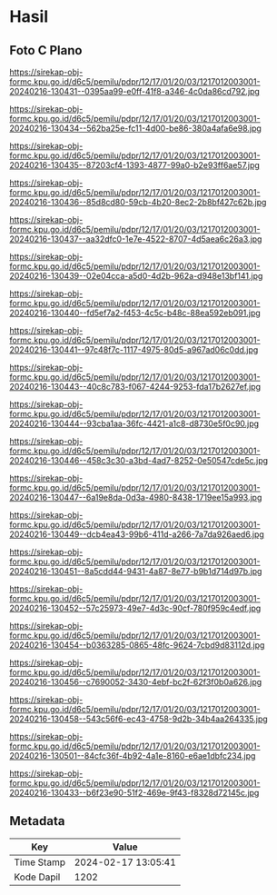 # Hasil

## Foto C Plano

https://sirekap-obj-formc.kpu.go.id/d6c5/pemilu/pdpr/12/17/01/20/03/1217012003001-20240216-130431--0395aa99-e0ff-41f8-a346-4c0da86cd792.jpg

https://sirekap-obj-formc.kpu.go.id/d6c5/pemilu/pdpr/12/17/01/20/03/1217012003001-20240216-130434--562ba25e-fc11-4d00-be86-380a4afa6e98.jpg

https://sirekap-obj-formc.kpu.go.id/d6c5/pemilu/pdpr/12/17/01/20/03/1217012003001-20240216-130435--87203cf4-1393-4877-99a0-b2e93ff6ae57.jpg

https://sirekap-obj-formc.kpu.go.id/d6c5/pemilu/pdpr/12/17/01/20/03/1217012003001-20240216-130436--85d8cd80-59cb-4b20-8ec2-2b8bf427c62b.jpg

https://sirekap-obj-formc.kpu.go.id/d6c5/pemilu/pdpr/12/17/01/20/03/1217012003001-20240216-130437--aa32dfc0-1e7e-4522-8707-4d5aea6c26a3.jpg

https://sirekap-obj-formc.kpu.go.id/d6c5/pemilu/pdpr/12/17/01/20/03/1217012003001-20240216-130439--02e04cca-a5d0-4d2b-962a-d948e13bf141.jpg

https://sirekap-obj-formc.kpu.go.id/d6c5/pemilu/pdpr/12/17/01/20/03/1217012003001-20240216-130440--fd5ef7a2-f453-4c5c-b48c-88ea592eb091.jpg

https://sirekap-obj-formc.kpu.go.id/d6c5/pemilu/pdpr/12/17/01/20/03/1217012003001-20240216-130441--97c48f7c-1117-4975-80d5-a967ad06c0dd.jpg

https://sirekap-obj-formc.kpu.go.id/d6c5/pemilu/pdpr/12/17/01/20/03/1217012003001-20240216-130443--40c8c783-f067-4244-9253-fda17b2627ef.jpg

https://sirekap-obj-formc.kpu.go.id/d6c5/pemilu/pdpr/12/17/01/20/03/1217012003001-20240216-130444--93cba1aa-36fc-4421-a1c8-d8730e5f0c90.jpg

https://sirekap-obj-formc.kpu.go.id/d6c5/pemilu/pdpr/12/17/01/20/03/1217012003001-20240216-130446--458c3c30-a3bd-4ad7-8252-0e50547cde5c.jpg

https://sirekap-obj-formc.kpu.go.id/d6c5/pemilu/pdpr/12/17/01/20/03/1217012003001-20240216-130447--6a19e8da-0d3a-4980-8438-1719ee15a993.jpg

https://sirekap-obj-formc.kpu.go.id/d6c5/pemilu/pdpr/12/17/01/20/03/1217012003001-20240216-130449--dcb4ea43-99b6-411d-a266-7a7da926aed6.jpg

https://sirekap-obj-formc.kpu.go.id/d6c5/pemilu/pdpr/12/17/01/20/03/1217012003001-20240216-130451--8a5cdd44-9431-4a87-8e77-b9b1d714d97b.jpg

https://sirekap-obj-formc.kpu.go.id/d6c5/pemilu/pdpr/12/17/01/20/03/1217012003001-20240216-130452--57c25973-49e7-4d3c-90cf-780f959c4edf.jpg

https://sirekap-obj-formc.kpu.go.id/d6c5/pemilu/pdpr/12/17/01/20/03/1217012003001-20240216-130454--b0363285-0865-48fc-9624-7cbd9d83112d.jpg

https://sirekap-obj-formc.kpu.go.id/d6c5/pemilu/pdpr/12/17/01/20/03/1217012003001-20240216-130456--c7690052-3430-4ebf-bc2f-62f3f0b0a626.jpg

https://sirekap-obj-formc.kpu.go.id/d6c5/pemilu/pdpr/12/17/01/20/03/1217012003001-20240216-130458--543c56f6-ec43-4758-9d2b-34b4aa264335.jpg

https://sirekap-obj-formc.kpu.go.id/d6c5/pemilu/pdpr/12/17/01/20/03/1217012003001-20240216-130501--84cfc36f-4b92-4a1e-8160-e6ae1dbfc234.jpg

https://sirekap-obj-formc.kpu.go.id/d6c5/pemilu/pdpr/12/17/01/20/03/1217012003001-20240216-130433--b6f23e90-51f2-469e-9f43-f8328d72145c.jpg


## Metadata

| Key        | Value               |
| ---------- | ------------------- |
| Time Stamp | 2024-02-17 13:05:41 |
| Kode Dapil | 1202                |




